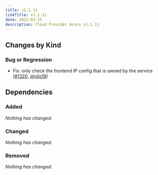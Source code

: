 ```yaml
---
title: v1.1.11
linkTitle: v1.1.11
date: 2022-03-25
description: Cloud Provider Azure v1.1.11
---
```



## Changes by Kind

### Bug or Regression

- Fix: only check the frontend IP config that is owned by the service ([#1320](https://github.com/kubernetes-sigs/cloud-provider-azure/pull/1320), [@nilo19](https://github.com/nilo19))

## Dependencies

### Added
_Nothing has changed._

### Changed
_Nothing has changed._

### Removed
_Nothing has changed._
